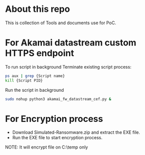 # About this repo

This is collection of Tools and documents use for PoC.

# For Akamai datastream custom HTTPS endpoint

To run script in background
Terminate existing script process:

```bash
ps aux | grep {Script name}
kill {Script PID}
```

Run the script in background

```bash
sudo nohup python3 akamai_fw_datastream_cef.py &
```

# For Encryption process

- Download Simulated-Ransomware.zip and extract the EXE file.
- Run the EXE file to start encryption process.

NOTE: It will encrypt file on C:\temp only
